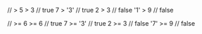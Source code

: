 // >
5   >  3  // true
7   > '3' // true
2   >  3  // false
'1' >  9  // false

// >=
6   >=  6  // true
7   >= '3' // true
2   >=  3  // false
'7' >=  9  // false
